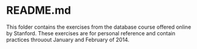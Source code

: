 # README.md

This folder contains the exercises from the database course offered online by Stanford. These exercises are for personal reference and contain practices throuout January and February of 2014.